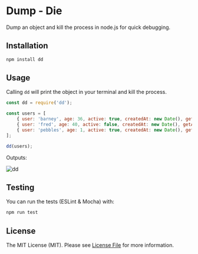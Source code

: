 # Dump - Die

Dump an object and kill the process in node.js for quick debugging.

## Installation

```bash
npm install dd
```

## Usage

Calling `dd` will print the object in your terminal and kill the process.

```js
const dd = require('dd');

const users = [
    { user: 'barney', age: 36, active: true, createdAt: new Date(), getAge: () => this.age },
    { user: 'fred', age: 40, active: false, createdAt: new Date(), getAge: () => this.age },
    { user: 'pebbles', age: 1, active: true, createdAt: new Date(), getAge: () => this.age }
];

dd(users);
```

Outputs:

![dd](https://i.imgur.com/8eYdVN0.png)

## Testing

You can run the tests (ESLint & Mocha) with:

```bash
npm run test
```

## License

The MIT License (MIT). Please see [License File](LICENSE.md) for more information.
